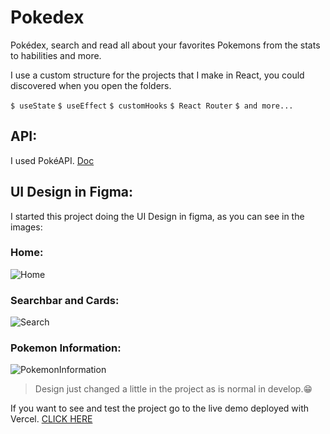 # Pokedex

Pokédex, search and read all about your favorites Pokemons from the stats to habilities and more.

I use a custom structure for the projects that I make in React, you could discovered when you open the folders.

`$ useState` `$ useEffect` `$ customHooks` `$ React Router` `$ and more...`

## API:

I used PokéAPI. [Doc](https://pokeapi.co/)

## UI Design in Figma:

I started this project doing the UI Design in figma, as you can see in the images:

### Home:
![Home](https://user-images.githubusercontent.com/77473889/198457284-7eb7440e-b881-414b-bac1-4ddd38cebbab.png)
### Searchbar and Cards:
![Search](https://user-images.githubusercontent.com/77473889/198457585-4f58661e-b4f4-4172-bcd2-e2c7418f2e43.png)
### Pokemon Information:
![PokemonInformation](https://user-images.githubusercontent.com/77473889/198457793-c8ecefa9-5a82-4b96-8352-167f862ede1f.png)

> Design just changed a little in the project as is normal in develop.😁

If you want to see and test the project go to the live demo deployed with Vercel. [CLICK HERE](https://github.com/Elianmtg/Pokedex)
